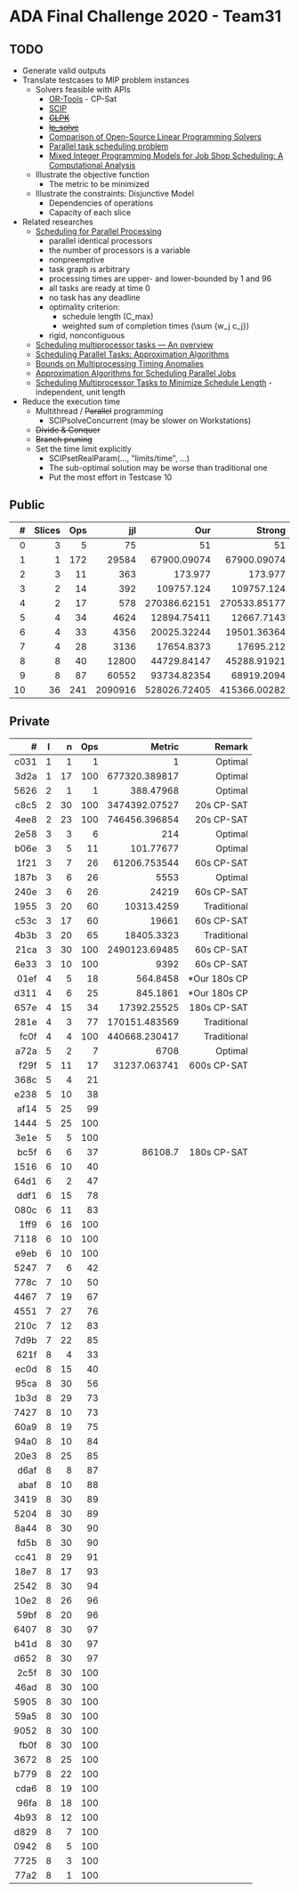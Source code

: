 # ADA Final Challenge 2020 - Team31 #

## TODO
* Generate valid outputs
* Translate testcases to MIP problem instances
    * Solvers feasible with APIs
        * [OR-Tools](https://developers.google.com/optimization "Google OR-Tools") - CP-Sat
        * [SCIP](https://www.scipopt.org/ "Solving Constraint Integer Programs")
        * ~~[GLPK](https://www.gnu.org/software/glpk/ "GNU Linear Programming Kit")~~
        * ~~[lp_solve](http://lpsolve.sourceforge.net/5.5/ "MILP solver")~~
        * [Comparison of Open-Source Linear Programming Solvers](https://prod-ng.sandia.gov/techlib-noauth/access-control.cgi/2013/138847.pdf)
        * [Parallel task scheduling problem](https://en.wikipedia.org/wiki/Parallel_task_scheduling_problem)
        * [Mixed Integer Programming Models for Job Shop Scheduling: A Computational Analysis](https://tidel.mie.utoronto.ca/pubs/JSP_CandOR_2016.pdf)
    * Illustrate the objective function
        * The metric to be minimized
    * Illustrate the constraints: Disjunctive Model
        * Dependencies of operations
        * Capacity of each slice
* Related researches
    * [Scheduling for Parallel Processing](https://link.springer.com/book/10.1007%2F978-1-84882-310-5)
        * parallel identical processors
        * the number of processors is a variable
        * nonpreemptive
        * task graph is arbitrary
        * processing times are upper- and lower-bounded by 1 and 96
        * all tasks are ready at time 0
        * no task has any deadline
        * optimality criterion:
            * schedule length (C_max)
            * weighted sum of completion times (\sum {w_j c_j})
        * rigid, noncontiguous
    * [Scheduling multiprocessor tasks — An overview](https://www.sciencedirect.com/science/article/pii/0377221796001233)
    * [Scheduling Parallel Tasks: Approximation Algorithms](https://hal.inria.fr/hal-00003126/)
    * [Bounds on Multiprocessing Timing Anomalies](https://epubs.siam.org/doi/abs/10.1137/0117039)
    * [Approximation Algorithms for Scheduling Parallel Jobs](https://epubs.siam.org/doi/10.1137/080736491)
    * [Scheduling Multiprocessor Tasks to Minimize Schedule Length](https://ieeexplore.ieee.org/document/1676781) - independent, unit length
* Reduce the execution time
    * Multithread / ~~Parallel~~ programming
        * SCIPsolveConcurrent (may be slower on Workstations)
    * ~~Divide & Conquer~~
    * ~~Branch pruning~~
    * Set the time limit explicitly
        * SCIPsetRealParam(..., "limits/time", ...)
        * The sub-optimal solution may be worse than traditional one
        * Put the most effort in Testcase 10

## Public
 \# | Slices | Ops |     jjl |          Our |       Strong | Remark
--: | -----: | --: | ------: | -----------: | -----------: | -----:
  0 |      3 |   5 |      75 |     51       |     51       |    Opt
  1 |      1 | 172 |   29584 |  67900.09074 |  67900.09074 |    Opt
  2 |      3 |  11 |     363 |    173.977   |    173.977   |    Opt
  3 |      2 |  14 |     392 | 109757.124   | 109757.124   |    Opt
  4 |      2 |  17 |     578 | 270386.62151 | 270533.85177 |    Opt
  5 |      4 |  34 |    4624 |  12894.75411 |  12667.7143  |   Weak
  6 |      4 |  33 |    4356 |  20025.32244 |  19501.36364 |   Weak
  7 |      4 |  28 |    3136 |  17654.8373  |  17695.212   | Strong
  8 |      8 |  40 |   12800 |  44729.84147 |  45288.91921 | Strong
  9 |      8 |  87 |   60552 |  93734.82354 |  68919.2094  |   Trad
 10 |     36 | 241 | 2090916 | 528026.72405 | 415366.00282 |   Trad

## Private
  \# | l |  n | Ops |          Metric |       Remark
---: | - | -: | --: | --------------: | -----------:
c031 | 1 |  1 |   1 |        1        |      Optimal
3d2a | 1 | 17 | 100 |   677320.389817 |      Optimal
5626 | 2 |  1 |   1 |      388.47968  |      Optimal
c8c5 | 2 | 30 | 100 |  3474392.07527  |   20s CP-SAT
4ee8 | 2 | 23 | 100 |   746456.396854 |   20s CP-SAT
2e58 | 3 |  3 |   6 |      214        |      Optimal
b06e | 3 |  5 |  11 |      101.77677  |      Optimal
1f21 | 3 |  7 |  26 |    61206.753544 |   60s CP-SAT
187b | 3 |  6 |  26 |     5553        |      Optimal
240e | 3 |  6 |  26 |    24219        |   60s CP-SAT
1955 | 3 | 20 |  60 |    10313.4259   |  Traditional
c53c | 3 | 17 |  60 |    19661        |   60s CP-SAT
4b3b | 3 | 20 |  65 |    18405.3323   |  Traditional
21ca | 3 | 30 | 100 |  2490123.69485  |   60s CP-SAT
6e33 | 3 | 10 | 100 |     9392        |   60s CP-SAT
01ef | 4 |  5 |  18 |      564.8458   | *Our 180s CP
d311 | 4 |  6 |  25 |      845.1861   | *Our 180s CP
657e | 4 | 15 |  34 |    17392.25525  |  180s CP-SAT
281e | 4 |  3 |  77 |   170151.483569 |  Traditional
fc0f | 4 |  4 | 100 |   440668.230417 |  Traditional
a72a | 5 |  2 |   7 |     6708        |      Optimal
f29f | 5 | 11 |  17 |    31237.063741 |  600s CP-SAT
368c | 5 |  4 |  21
e238 | 5 | 10 |  38
af14 | 5 | 25 |  99
1444 | 5 | 25 | 100
3e1e | 5 |  5 | 100
bc5f | 6 |  6 |  37 |    86108.7      |  180s CP-SAT
1516 | 6 | 10 |  40
64d1 | 6 |  2 |  47
ddf1 | 6 | 15 |  78
080c | 6 | 11 |  83
1ff9 | 6 | 16 | 100
7118 | 6 | 10 | 100
e9eb | 6 | 10 | 100
5247 | 7 |  6 |  42
778c | 7 | 10 |  50
4467 | 7 | 19 |  67
4551 | 7 | 27 |  76
210c | 7 | 12 |  83
7d9b | 7 | 22 |  85
621f | 8 |  4 |  33
ec0d | 8 | 15 |  40
95ca | 8 | 30 |  56
1b3d | 8 | 29 |  73
7427 | 8 | 10 |  73
60a9 | 8 | 19 |  75
94a0 | 8 | 10 |  84
20e3 | 8 | 25 |  85
d6af | 8 |  8 |  87
abaf | 8 | 10 |  88
3419 | 8 | 30 |  89
5204 | 8 | 30 |  89
8a44 | 8 | 30 |  90
fd5b | 8 | 30 |  90
cc41 | 8 | 29 |  91
18e7 | 8 | 17 |  93
2542 | 8 | 30 |  94
10e2 | 8 | 26 |  96
59bf | 8 | 20 |  96
6407 | 8 | 30 |  97
b41d | 8 | 30 |  97
d652 | 8 | 30 |  97
2c5f | 8 | 30 | 100
46ad | 8 | 30 | 100
5905 | 8 | 30 | 100
59a5 | 8 | 30 | 100
9052 | 8 | 30 | 100
fb0f | 8 | 30 | 100
3672 | 8 | 25 | 100
b779 | 8 | 22 | 100
cda6 | 8 | 19 | 100
96fa | 8 | 18 | 100
4b93 | 8 | 12 | 100
d829 | 8 |  7 | 100
0942 | 8 |  5 | 100
7725 | 8 |  3 | 100
77a2 | 8 |  1 | 100

